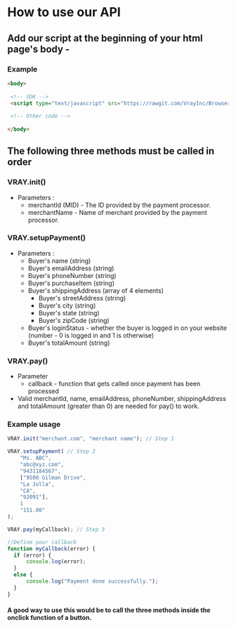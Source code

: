 # How to use our API #

## Add our script at the beginning of your html page's body - ##

### Example ###

```html
<body>
 
 <!-- SDK -->
 <script type="text/javascript" src="https://rawgit.com/VrayInc/Browser-SDK/master/js/merchant-button.js"></script>
 
 <!-- Other code -->
 
</body>
```

## The following three methods must be called in order ##

### VRAY.init() ###

* Parameters : 
  * merchantId (MID) - The ID provided by the payment processor.
  * merchantName - Name of merchant provided by the payment processor.
  
### VRAY.setupPayment() ###

* Parameters :
  * Buyer's name (string)
  * Buyer's emailAddress (string)
  * Buyer's phoneNumber (string)
  * Buyer's purchaseItem (string)
  * Buyer's shippingAddress (array of 4 elements)
    * Buyer's streetAddress (string)
    * Buyer's city (string)
    * Buyer's state (string)
    * Buyer's zipCode (string)
  * Buyer's loginStatus - whether the buyer is logged in on your website (number - 0 is logged in and 1 is otherwise)  
  * Buyer's totalAmount (string)
  
 ### VRAY.pay() ###
 
 * Parameter
   * callback - function that gets called once payment has been processed
 * Valid merchantId, name, emailAddress, phoneNumber, shippingAddress and totalAmount 
   (greater than 0) are needed for pay() to work.

### Example usage ###

```javascript
VRAY.init("merchant.com", "merchant name"); // Step 1

VRAY.setupPayment( // Step 2
    "Ms. ABC",
    "abc@xyz.com",
    "9431184567",
    ["9500 Gilman Drive",
    "La Jolla",
    "CA",
    "92091"],
    1
    "151.00"
);

VRAY.pay(myCallback); // Step 3

//Define your callback
function myCallback(error) {
  if (error) {
      console.log(error);
  }
  else {
      console.log("Payment done successfully.");
  }
}
```

#### A good way to use this would be to call the three methods inside the onclick function of a button. ####

